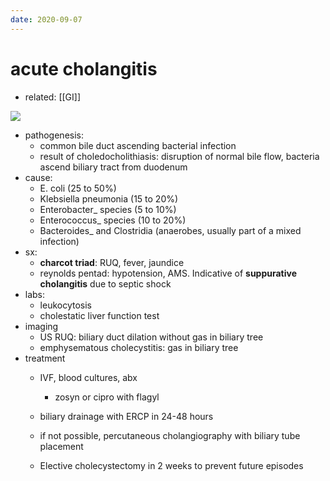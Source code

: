 ```yaml
---
date: 2020-09-07
---
```


# acute cholangitis

- related: [[GI]]

<!-- acute cholangitis cause, sx, dx, rx -->

![](https://photos.thisispiggy.com/file/wikiFiles/image-20200822055453265.png)

- pathogenesis:
	- common bile duct ascending bacterial infection
	- result of choledocholithiasis: disruption of normal bile flow, bacteria ascend biliary tract from duodenum
- cause:
	- E. coli (25 to 50%)
	- Klebsiella pneumonia (15 to 20%)
	- Enterobacter_ species (5 to 10%)
	- Enterococcus_ species (10 to 20%)
	- Bacteroides_ and Clostridia (anaerobes, usually part of a mixed infection)
- sx:
	- **charcot triad**: RUQ, fever, jaundice
	- reynolds pentad: hypotension, AMS. Indicative of **suppurative cholangitis** due to septic shock
- labs:
	- leukocytosis
	- cholestatic liver function test
- imaging
	- US RUQ: biliary duct dilation without gas in biliary tree
	- emphysematous cholecystitis: gas in biliary tree
- treatment
	- IVF, blood cultures, abx
		- zosyn or cipro with flagyl

	- biliary drainage with ERCP in 24-48 hours

	- if not possible, percutaneous cholangiography with biliary tube placement

	- Elective cholecystectomy in 2 weeks to prevent future episodes
